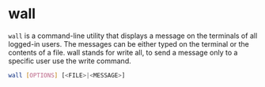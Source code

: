 # wall

`wall` is a command-line utility that displays a message on the terminals of all logged-in users. The messages can be either typed on the terminal or the contents of a file. wall stands for write all, to send a message only to a specific user use the write command.

```sh
wall [OPTIONS] [<FILE>|<MESSAGE>]
```
